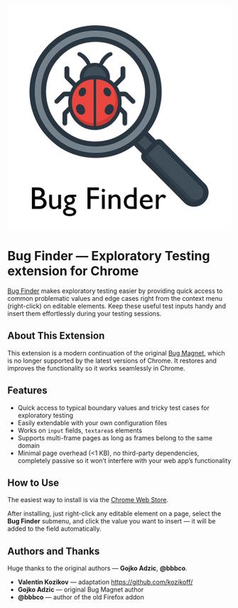 ![](screenshots/logo.png)

# Bug Finder — Exploratory Testing extension for Chrome

[Bug Finder](https://github.com/kozikoff/bug-finder) makes exploratory testing easier by providing quick access to common problematic values and edge cases right from the context menu (right-click) on editable elements. Keep these useful test inputs handy and insert them effortlessly during your testing sessions.

## About This Extension

This extension is a modern continuation of the original [Bug Magnet](https://github.com/gojko/bug-magnet), which is no longer supported by the latest versions of Chrome. It restores and improves the functionality so it works seamlessly in Chrome.

## Features

- Quick access to typical boundary values and tricky test cases for exploratory testing
- Easily extendable with your own configuration files
- Works on `input` fields, `textarea`s elements
- Supports multi-frame pages as long as frames belong to the same domain
- Minimal page overhead (<1 KB), no third-party dependencies, completely passive so it won’t interfere with your web app’s functionality

## How to Use

The easiest way to install is via the [Chrome Web Store](https://chrome.google.com/webstore/detail/eeeeeeeeeeeee).

After installing, just right-click any editable element on a page, select the **Bug Finder** submenu, and click the value you want to insert — it will be added to the field automatically.

## Authors and Thanks
Huge thanks to the original authors — **Gojko Adzic**, **@bbbco**.

- **Valentin Kozikov** — adaptation https://github.com/kozikoff/
- **Gojko Adzic** — original Bug Magnet author
- **@bbbco** — author of the old Firefox addon  

